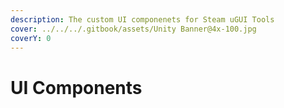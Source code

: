 ```yaml
---
description: The custom UI componenets for Steam uGUI Tools
cover: ../../../.gitbook/assets/Unity Banner@4x-100.jpg
coverY: 0
---
```


# UI Components

